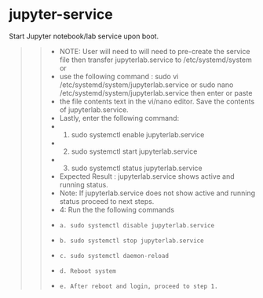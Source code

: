 # jupyter-service
Start Jupyter notebook/lab service upon boot.
>>- NOTE: User will need to will need to pre-create the service file then transfer jupyterlab.service to /etc/systemd/system or
>>- use the following command : sudo vi /etc/systemd/system/jupyterlab.service or sudo nano /etc/systemd/system/jupyterlab.service then enter or paste
>>- the file contents text in the vi/nano editor. Save the contents of jupyterlab.service.
>>- Lastly, enter the following command:
>>- 1. sudo systemctl enable jupyterlab.service
>>- 2. sudo systemctl start jupyterlab.service
>>- 3. sudo systemctl status jupyterlab.service
>>- Expected Result : jupyterlab.service shows active and running status.
>>- Note: If jupyterlab.service does not show active and running status proceed to next steps.
>>- 4: Run the the following commands
>>-     a. sudo systemctl disable jupyterlab.service
>>-     b. sudo systemctl stop jupyterlab.service
>>-     c. sudo systemctl daemon-reload
>>-     d. Reboot system
>>-     e. After reboot and login, proceed to step 1.


